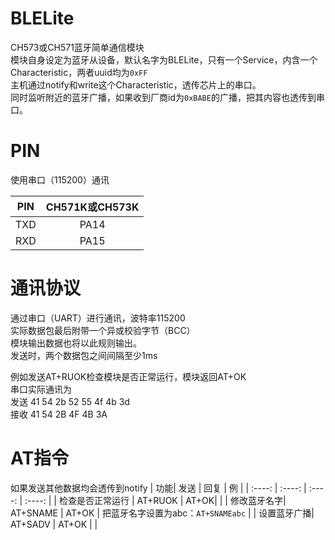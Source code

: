 # BLELite
CH573或CH571蓝牙简单通信模块  
模块自身设定为蓝牙从设备，默认名字为BLELite，只有一个Service，内含一个Characteristic，两者uuid均为`0xFF`  
主机通过notify和write这个Characteristic，透传芯片上的串口。  
同时监听附近的蓝牙广播，如果收到厂商id为`0xBABE`的广播，把其内容也透传到串口。

# PIN
使用串口（115200）通讯

| PIN | CH571K或CH573K | 
| :----: | :----: | 
| TXD |  PA14| 
| RXD | PA15 | 

# 通讯协议
通过串口（UART）进行通讯，波特率115200  
实际数据包最后附带一个异或校验字节（BCC）  
模块输出数据也将以此规则输出。  
发送时，两个数据包之间间隔至少1ms  

例如发送AT+RUOK检查模块是否正常运行，模块返回AT+OK  
串口实际通讯为  
发送 41 54 2b 52 55 4f 4b 3d  
接收 41 54 2B 4F 4B 3A   
# AT指令
如果发送其他数据均会透传到notify
| 功能| 发送 | 回复 | 例 | 
| :----: | :----: | :----: | :----: | 
| 检查是否正常运行 | AT+RUOK |  AT+OK|  | 
| 修改蓝牙名字| AT+SNAME | AT+OK | 把蓝牙名字设置为abc：`AT+SNAMEabc` | 
| 设置蓝牙广播| AT+SADV | AT+OK |  | 
